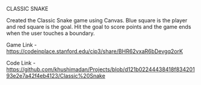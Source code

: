 CLASSIC SNAKE

Created the Classic Snake game using Canvas. Blue square is the player and red square is the goal. Hit the goal to score points and the game ends when the user touches a boundary.

Game Link - https://codeinplace.stanford.edu/cip3/share/BHR62vxaR6bDevgq2orK

Code Link - https://github.com/khushimadan/Projects/blob/d121b02244438418f83420193e2e7a42f4eb4123/Classic%20Snake
